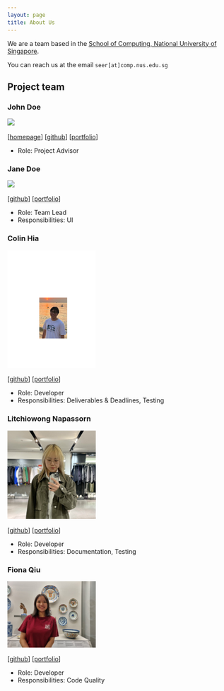 ```yaml
---
layout: page
title: About Us
---
```


We are a team based in the [School of Computing, National University of Singapore](https://www.comp.nus.edu.sg).

You can reach us at the email `seer[at]comp.nus.edu.sg`

## Project team

### John Doe

<img src="images/johndoe.png" width="200px">

[[homepage](http://www.comp.nus.edu.sg/~damithch)]
[[github](https://github.com/johndoe)]
[[portfolio](team/johndoe.md)]

* Role: Project Advisor

### Jane Doe

<img src="images/johndoe.png" width="200px">

[[github](http://github.com/johndoe)]
[[portfolio](team/johndoe.md)]

* Role: Team Lead
* Responsibilities: UI

### Colin Hia

<img src="images/colinhia.png" width="200px">

[[github](http://github.com/colinhia)] 
[[portfolio](http://github.com/colinhia)]

* Role: Developer
* Responsibilities: Deliverables & Deadlines, Testing

### Litchiowong Napassorn

<img src="images/iamdiluxedbutcooler.png" width="200px">

[[github](https://github.com/iamdiluxedbutcooler)]
[[portfolio](https://www.linkedin.com/in/plengnaps/)]

* Role: Developer
* Responsibilities: Documentation, Testing

### Fiona Qiu

<img src="images/fionaqy.png" width="200px">

[[github](https://github.com/FionaQY)]
[[portfolio](https://github.com/FionaQY)]

* Role: Developer
* Responsibilities: Code Quality

